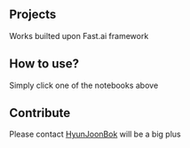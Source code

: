 ## Projects
Works builted upon Fast.ai framework

## How to use?
Simply click one of the notebooks above

## Contribute

Please contact [HyunJoonBok](https://www.linkedin.com/in/hyunjoonbok/) will be a big plus
